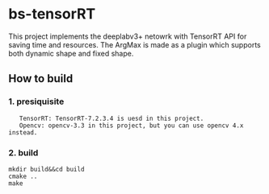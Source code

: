 # bs-tensorRT
This project implements the deeplabv3+ netowrk with TensorRT API for saving time and resources.
The ArgMax is made as a plugin which supports both dynamic shape and fixed shape.

## How to build
### 1. presiquisite
       TensorRT: TensorRT-7.2.3.4 is uesd in this project.
       Opencv: opencv-3.3 in this project, but you can use opencv 4.x instead.
### 2. build
```
mkdir build&&cd build
cmake ..
make
```
       
